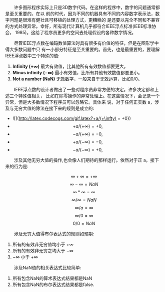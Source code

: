 &emsp;&emsp;许多图形程序实际上只是3D数字代码。在这样的程序中，数字的问题通常都是至关重要的。在以
前的时代，因为不同的机器具有不同的内容数字表示法，数字问题是很难有健壮且可移植的处理方式，更糟糕的
是还要以完全不同和不兼容的方式处理异常。幸好，所有现代计算机几乎都符合IEEE浮点标准(IEEE标准协会，
1985)。这给了程序员更多的空间去处理假设的各种数字情况。

&emsp;&emsp;尽管IEEE浮点数在编码数值算法时具有很多有价值的特征，但是在图形学中得大多数问题中只
有一小部分特征是至关重要的。首先，也是最重要的，要理解IEEE浮点数中三个特殊的值:
 1. __Infinity ($+\infty$)__ 最大有效值，比其他所有有效数值都要更大。
 2. __Minus infinity ($-\infty$)__ 最小有效值，比所有其他有效数值都要更小。
 3. __Not a number (NaN)__ 无效数字，一般来自于无效运算，比如0/0。

&emsp;&emsp;IEEE浮点数的设计者做出了一些对程序员非常方便的决定。许多决定都和上述三个特殊值相关，
比如在除零操作的异常处理上。在这些情况下，会记录一个异常，但是大多数情况下程序员可以忽略它。具体来
说，对于任何正实数 a，涉及与无穷大值的除法在接下来的规则是成立的:

- ![](http://latex.codecogs.com/gif.latex?+a/(+\infty) = +0})
- $$+a/(+\infty) = +0,$$
- $$-a/(+\infty) = -0,$$
- $$+a/(-\infty) = -0,$$
- $$-a/(-\infty) = +0,$$

&emsp;&emsp;涉及其他无穷大值的操作,也会像人们期待的那样运行。依然对于正 a，接下来的行为是:

$$\infty + \infty = + \infty$$
$$\infty - \infty = NaN$$
$$\infty * \infty = \infty$$
$$\infty / \infty = NaN$$
$$\infty / a = \infty$$
$$\infty / 0 = \infty$$
$$0 / 0 = NaN$$

&emsp;&emsp;涉及无穷大值得布尔表达式的规则如预期:
 1. 所有的有效非无穷值均小于 $+\infty$
 2. 所有的有效非无穷之均大于 $-\infty$
 3. $-\infty$ 小于 $+\infty$

&emsp;&emsp;涉及NaN值的相关表达式比较简单:
 1. 所有包含NaN的算术表达式结果都是NaN
 2. 所有包含NaN的布尔表达式结果都是false.